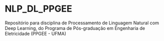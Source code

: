 # NLP_DL_PPGEE
Repositório para disciplina de Processamento de Linguagem Natural com Deep Learning, do Programa de Pós-graduação em Engenharia de Eletricidade (PPGEE - UFMA)
